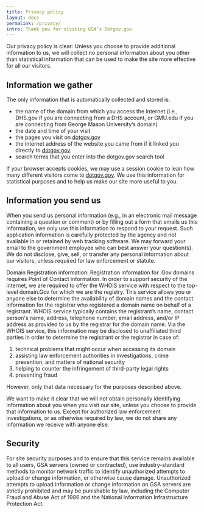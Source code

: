 ```yaml
---
title: Privacy policy
layout: docs
permalink: /privacy/
intro: Thank you for visiting GSA’s Dotgov.gov.
---
```


Our privacy policy is clear: Unless you choose to provide additional information to us, we will collect no personal information about you other than statistical information that can be used to make the site more effective for all our visitors.

## Information we gather

The only information that is automatically collected and stored is:

- the name of the domain from which you access the internet (i.e., DHS.gov if you are connecting from a DHS account, or GMU.edu if you are connecting from George Mason University’s domain)
- the date and time of your visit
- the pages you visit on [dotgov.gov](https://www.dotgov.gov)
- the internet address of the website you came from if it linked you directly to [dotgov.gov](https://www.dotgov.gov)
- search terms that you enter into the dotgov.gov search tool

If your browser accepts cookies, we may use a session cookie to lean how many different visitors come to [dotgov.gov](https://www.dotgov.gov). We use this information for statistical purposes and to help us make our site more useful to you.

## Information you send us

When you send us personal information (e.g., in an electronic mail message containing a question or comment) or by filling out a form that emails us this information, we only use this information to respond to your request. Such application information is carefully protected by the agency and not available in or retained by web tracking software. We may forward your email to the government employee who can best answer your question(s). We do not disclose, give, sell, or transfer any personal information about our visitors, unless required for law enforcement or statute.

Domain Registration information: Registration information for .Gov domains requires Point of Contact information. In order to support security of the internet, we are required to offer the WHOIS service with respect to the top-level domain.Gov for which we are the registry. This service allows you or anyone else to determine the availability of domain names and the contact information for the registrar who registered a domain name on behalf of a registrant. WHOIS service typically contains the registrant’s name, contact person's name, address, telephone number, email address, and/or IP address as provided to us by the registrar for the domain name. Via the WHOIS service, this information may be disclosed to unaffiliated third parties in order to determine the registrant or the registrar in case of:

1. technical problems that might occur when accessing its domain
2. assisting law enforcement authorities in investigations, crime prevention, and matters of national security
3. helping to counter the infringement of third-party legal rights
4. preventing fraud

However, only that data necessary for the purposes described above.

We want to make it clear that we will not obtain personally identifying information about you when you visit our site, unless you choose to provide that information to us. Except for authorized law enforcement investigations, or as otherwise required by law, we do not share any information we receive with anyone else.

## Security

For site security purposes and to ensure that this service remains available to all users, GSA servers (owned or contracted), use industry-standard methods to monitor network traffic to identify unauthorized attempts to upload or change information, or otherwise cause damage. Unauthorized attempts to upload information or change information on GSA servers are strictly prohibited and may be punishable by law, including the Computer Fraud and Abuse Act of 1986 and the National Information Infrastructure Protection Act.
